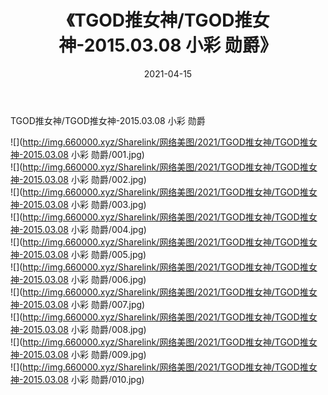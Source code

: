 ﻿---
layout: post
title:  《TGOD推女神/TGOD推女神-2015.03.08 小彩 勋爵》
date:   2021-04-15
img: http://img.660000.xyz/Sharelink/网络美图/2021/TGOD推女神/TGOD推女神-2015.03.08 小彩 勋爵/000.jpg
categories: [美女, 清纯, 唯美]
---

TGOD推女神/TGOD推女神-2015.03.08 小彩 勋爵

 ![](http://img.660000.xyz/Sharelink/网络美图/2021/TGOD推女神/TGOD推女神-2015.03.08 小彩 勋爵/001.jpg) <br>![](http://img.660000.xyz/Sharelink/网络美图/2021/TGOD推女神/TGOD推女神-2015.03.08 小彩 勋爵/002.jpg) <br>![](http://img.660000.xyz/Sharelink/网络美图/2021/TGOD推女神/TGOD推女神-2015.03.08 小彩 勋爵/003.jpg) <br>![](http://img.660000.xyz/Sharelink/网络美图/2021/TGOD推女神/TGOD推女神-2015.03.08 小彩 勋爵/004.jpg) <br>![](http://img.660000.xyz/Sharelink/网络美图/2021/TGOD推女神/TGOD推女神-2015.03.08 小彩 勋爵/005.jpg) <br>![](http://img.660000.xyz/Sharelink/网络美图/2021/TGOD推女神/TGOD推女神-2015.03.08 小彩 勋爵/006.jpg) <br>![](http://img.660000.xyz/Sharelink/网络美图/2021/TGOD推女神/TGOD推女神-2015.03.08 小彩 勋爵/007.jpg) <br>![](http://img.660000.xyz/Sharelink/网络美图/2021/TGOD推女神/TGOD推女神-2015.03.08 小彩 勋爵/008.jpg) <br>![](http://img.660000.xyz/Sharelink/网络美图/2021/TGOD推女神/TGOD推女神-2015.03.08 小彩 勋爵/009.jpg) <br>![](http://img.660000.xyz/Sharelink/网络美图/2021/TGOD推女神/TGOD推女神-2015.03.08 小彩 勋爵/010.jpg) <br>